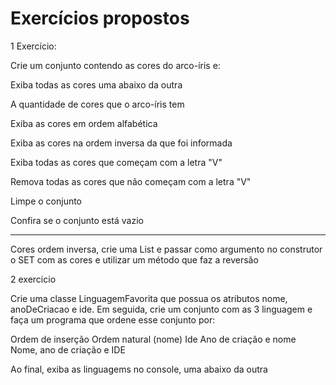 # Exercícios propostos

1 Exercício:

Crie um conjunto contendo as cores do arco-íris e:

Exiba todas as cores uma abaixo da outra

A quantidade de cores que o arco-íris tem

Exiba as cores em ordem alfabética

Exiba as cores na ordem inversa da que foi informada

Exiba todas as cores que começam com a letra "V"

Remova todas as cores que não começam com a letra "V"

Limpe o conjunto

Confira se o conjunto está vazio


******************

Cores ordem inversa, crie uma List e passar como
argumento no construtor o SET com as cores e 
utilizar um método que faz a reversão


2 exercicio

Crie uma classe LinguagemFavorita que possua os 
atributos nome, anoDeCriacao e ide. Em seguida,
crie um conjunto com as 3 linguagem e faça um 
programa que ordene esse conjunto por:

Ordem de inserção
Ordem natural (nome)
Ide
Ano de criação e nome
Nome, ano de criação e IDE

Ao final, exiba as linguagems no console, uma abaixo
da outra